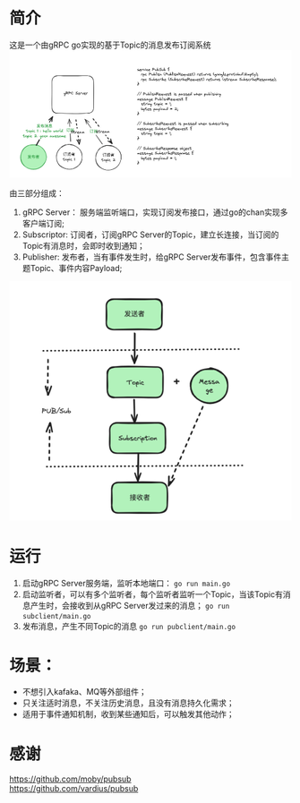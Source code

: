 # 简介
这是一个由gRPC go实现的基于Topic的消息发布订阅系统
![img.png](./docs/img.png)

由三部分组成：

1. gRPC Server： 服务端监听端口，实现订阅发布接口，通过go的chan实现多客户端订阅;
2. Subscriptor: 订阅者，订阅gRPC Server的Topic，建立长连接，当订阅的Topic有消息时，会即时收到通知；
3. Publisher: 发布者，当有事件发生时，给gRPC Server发布事件，包含事件主题Topic、事件内容Payload;

![pubsub.png](./docs/pubsub.png)


# 运行
1. 启动gRPC Server服务端，监听本地端口：
   `go run main.go`
2. 启动监听者，可以有多个监听者，每个监听者监听一个Topic，当该Topic有消息产生时，会接收到从gRPC Server发过来的消息；
  `go run subclient/main.go`
3. 发布消息，产生不同Topic的消息
  `go run pubclient/main.go`

# 场景：

- 不想引入kafaka、MQ等外部组件；
- 只关注适时消息，不关注历史消息，且没有消息持久化需求；
- 适用于事件通知机制，收到某些通知后，可以触发其他动作；


# 感谢

https://github.com/moby/pubsub  
https://github.com/vardius/pubsub